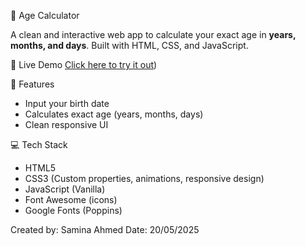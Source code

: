🎂 Age Calculator

A clean and interactive web app to calculate your exact age in **years, months, and days**. Built with HTML, CSS, and JavaScript.

🔗 Live Demo
[Click here to try it out](https://wwwsamina.github.io/AgeCalculator/))  

📸 Features
- Input your birth date
- Calculates exact age (years, months, days)
- Clean responsive UI

💻 Tech Stack
- HTML5
- CSS3 (Custom properties, animations, responsive design)
- JavaScript (Vanilla)
- Font Awesome (icons)
- Google Fonts (Poppins)

Created by: Samina Ahmed
Date: 20/05/2025
